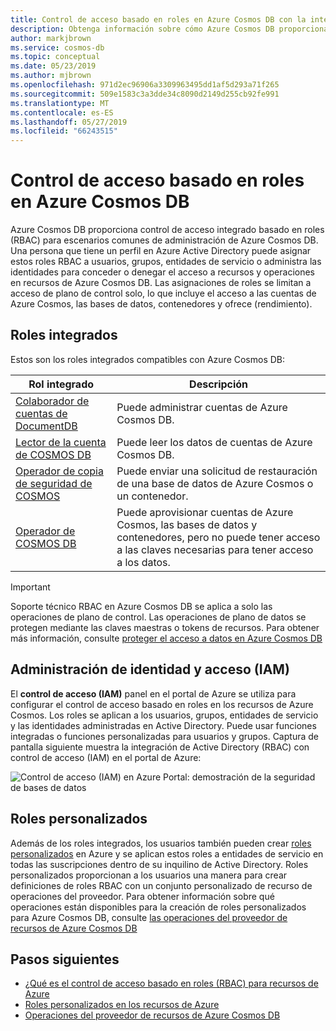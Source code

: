```yaml
---
title: Control de acceso basado en roles en Azure Cosmos DB con la integración de Azure Active Directory
description: Obtenga información sobre cómo Azure Cosmos DB proporciona protección de bases de datos con la integración de Active directory (RBAC).
author: markjbrown
ms.service: cosmos-db
ms.topic: conceptual
ms.date: 05/23/2019
ms.author: mjbrown
ms.openlocfilehash: 971d2ec96906a3309963495dd1af5d293a71f265
ms.sourcegitcommit: 509e1583c3a3dde34c8090d2149d255cb92fe991
ms.translationtype: MT
ms.contentlocale: es-ES
ms.lasthandoff: 05/27/2019
ms.locfileid: "66243515"
---
```

# <a name="role-based-access-control-in-azure-cosmos-db"></a>Control de acceso basado en roles en Azure Cosmos DB

Azure Cosmos DB proporciona control de acceso integrado basado en roles (RBAC) para escenarios comunes de administración de Azure Cosmos DB. Una persona que tiene un perfil en Azure Active Directory puede asignar estos roles RBAC a usuarios, grupos, entidades de servicio o administra las identidades para conceder o denegar el acceso a recursos y operaciones en recursos de Azure Cosmos DB. Las asignaciones de roles se limitan a acceso de plano de control solo, lo que incluye el acceso a las cuentas de Azure Cosmos, las bases de datos, contenedores y ofrece (rendimiento).

## <a name="built-in-roles"></a>Roles integrados

Estos son los roles integrados compatibles con Azure Cosmos DB:

|**Rol integrado**  |**Descripción**  |
|---------|---------|
|[Colaborador de cuentas de DocumentDB](../role-based-access-control/built-in-roles.md#documentdb-account-contributor)   | Puede administrar cuentas de Azure Cosmos DB.  |
|[Lector de la cuenta de COSMOS DB](../role-based-access-control/built-in-roles.md#cosmos-db-account-reader-role)  | Puede leer los datos de cuentas de Azure Cosmos DB.        |
|[Operador de copia de seguridad de COSMOS](../role-based-access-control/built-in-roles.md#cosmosbackupoperator)     |  Puede enviar una solicitud de restauración de una base de datos de Azure Cosmos o un contenedor.       |
|[Operador de COSMOS DB](../role-based-access-control/built-in-roles.md#cosmos-db-operator)  | Puede aprovisionar cuentas de Azure Cosmos, las bases de datos y contenedores, pero no puede tener acceso a las claves necesarias para tener acceso a los datos.         |

> [!IMPORTANT]
> Soporte técnico RBAC en Azure Cosmos DB se aplica a solo las operaciones de plano de control. Las operaciones de plano de datos se protegen mediante las claves maestras o tokens de recursos. Para obtener más información, consulte [proteger el acceso a datos en Azure Cosmos DB](secure-access-to-data.md)

## <a name="identity-and-access-management-iam"></a>Administración de identidad y acceso (IAM)

El **control de acceso (IAM)** panel en el portal de Azure se utiliza para configurar el control de acceso basado en roles en los recursos de Azure Cosmos. Los roles se aplican a los usuarios, grupos, entidades de servicio y las identidades administradas en Active Directory. Puede usar funciones integradas o funciones personalizadas para usuarios y grupos. Captura de pantalla siguiente muestra la integración de Active Directory (RBAC) con control de acceso (IAM) en el portal de Azure:

![Control de acceso (IAM) en Azure Portal: demostración de la seguridad de bases de datos](./media/role-based-access-control/database-security-identity-access-management-rbac.png)

## <a name="custom-roles"></a>Roles personalizados

Además de los roles integrados, los usuarios también pueden crear [roles personalizados](../role-based-access-control/custom-roles.md) en Azure y se aplican estos roles a entidades de servicio en todas las suscripciones dentro de su inquilino de Active Directory. Roles personalizados proporcionan a los usuarios una manera para crear definiciones de roles RBAC con un conjunto personalizado de recurso de operaciones del proveedor. Para obtener información sobre qué operaciones están disponibles para la creación de roles personalizados para Azure Cosmos DB, consulte [las operaciones del proveedor de recursos de Azure Cosmos DB](../role-based-access-control/resource-provider-operations.md#microsoftdocumentdb)

## <a name="next-steps"></a>Pasos siguientes

- [¿Qué es el control de acceso basado en roles (RBAC) para recursos de Azure](../role-based-access-control/overview.md)
- [Roles personalizados en los recursos de Azure](../role-based-access-control/custom-roles.md)
- [Operaciones del proveedor de recursos de Azure Cosmos DB](../role-based-access-control/resource-provider-operations.md#microsoftdocumentdb)

